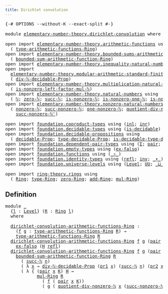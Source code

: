 ```yaml
---
title: Dirichlet convolution
---
```


<pre class="Agda"><a id="47" class="Symbol">{-#</a> <a id="51" class="Keyword">OPTIONS</a> <a id="59" class="Pragma">--without-K</a> <a id="71" class="Pragma">--exact-split</a> <a id="85" class="Symbol">#-}</a>

<a id="90" class="Keyword">module</a> <a id="97" href="elementary-number-theory.dirichlet-convolution.html" class="Module">elementary-number-theory.dirichlet-convolution</a> <a id="144" class="Keyword">where</a>

<a id="151" class="Keyword">open</a> <a id="156" class="Keyword">import</a> <a id="163" href="elementary-number-theory.arithmetic-functions.html" class="Module">elementary-number-theory.arithmetic-functions</a> <a id="209" class="Keyword">using</a>
  <a id="217" class="Symbol">(</a> <a id="219" href="elementary-number-theory.arithmetic-functions.html#612" class="Function">type-arithmetic-functions-Ring</a><a id="249" class="Symbol">)</a>
<a id="251" class="Keyword">open</a> <a id="256" class="Keyword">import</a> <a id="263" href="elementary-number-theory.bounded-sums-arithmetic-functions.html" class="Module">elementary-number-theory.bounded-sums-arithmetic-functions</a> <a id="322" class="Keyword">using</a>
  <a id="330" class="Symbol">(</a> <a id="332" href="elementary-number-theory.bounded-sums-arithmetic-functions.html#2186" class="Function">bounded-sum-arithmetic-function-Ring</a><a id="368" class="Symbol">)</a>
<a id="370" class="Keyword">open</a> <a id="375" class="Keyword">import</a> <a id="382" href="elementary-number-theory.inequality-natural-numbers.html" class="Module">elementary-number-theory.inequality-natural-numbers</a> <a id="434" class="Keyword">using</a> <a id="440" class="Symbol">(</a><a id="441" href="elementary-number-theory.inequality-natural-numbers.html#1660" class="Function">leq-ℕ</a><a id="446" class="Symbol">)</a>
<a id="448" class="Keyword">open</a> <a id="453" class="Keyword">import</a>
  <a id="462" href="elementary-number-theory.modular-arithmetic-standard-finite-types.html" class="Module">elementary-number-theory.modular-arithmetic-standard-finite-types</a> <a id="528" class="Keyword">using</a>
  <a id="536" class="Symbol">(</a> <a id="538" href="elementary-number-theory.modular-arithmetic-standard-finite-types.html#28059" class="Function">div-ℕ-decidable-Prop</a><a id="558" class="Symbol">)</a>
<a id="560" class="Keyword">open</a> <a id="565" class="Keyword">import</a> <a id="572" href="elementary-number-theory.multiplication-natural-numbers.html" class="Module">elementary-number-theory.multiplication-natural-numbers</a> <a id="628" class="Keyword">using</a>
  <a id="636" class="Symbol">(</a> <a id="638" href="elementary-number-theory.multiplication-natural-numbers.html#6749" class="Function">is-nonzero-left-factor-mul-ℕ</a><a id="666" class="Symbol">)</a>
<a id="668" class="Keyword">open</a> <a id="673" class="Keyword">import</a> <a id="680" href="elementary-number-theory.natural-numbers.html" class="Module">elementary-number-theory.natural-numbers</a> <a id="721" class="Keyword">using</a>
  <a id="729" class="Symbol">(</a> <a id="731" href="elementary-number-theory.natural-numbers.html#1458" class="Datatype">ℕ</a><a id="732" class="Symbol">;</a> <a id="734" href="elementary-number-theory.natural-numbers.html#1479" class="InductiveConstructor">zero-ℕ</a><a id="740" class="Symbol">;</a> <a id="742" href="elementary-number-theory.natural-numbers.html#1492" class="InductiveConstructor">succ-ℕ</a><a id="748" class="Symbol">;</a> <a id="750" href="elementary-number-theory.natural-numbers.html#1939" class="Function">is-nonzero-ℕ</a><a id="762" class="Symbol">;</a> <a id="764" href="elementary-number-theory.natural-numbers.html#3584" class="Function">is-nonzero-one-ℕ</a><a id="780" class="Symbol">;</a> <a id="782" href="elementary-number-theory.natural-numbers.html#3034" class="Function">is-nonzero-succ-ℕ</a><a id="799" class="Symbol">)</a>
<a id="801" class="Keyword">open</a> <a id="806" class="Keyword">import</a> <a id="813" href="elementary-number-theory.nonzero-natural-numbers.html" class="Module">elementary-number-theory.nonzero-natural-numbers</a> <a id="862" class="Keyword">using</a>
  <a id="870" class="Symbol">(</a> <a id="872" href="elementary-number-theory.nonzero-natural-numbers.html#723" class="Function">nonzero-ℕ</a><a id="881" class="Symbol">;</a> <a id="883" href="elementary-number-theory.nonzero-natural-numbers.html#1019" class="Function">succ-nonzero-ℕ</a><a id="897" class="Symbol">;</a> <a id="899" href="elementary-number-theory.nonzero-natural-numbers.html#933" class="Function">one-nonzero-ℕ</a><a id="912" class="Symbol">;</a> <a id="914" href="elementary-number-theory.nonzero-natural-numbers.html#1282" class="Function">quotient-div-nonzero-ℕ</a><a id="936" class="Symbol">;</a>
    <a id="942" href="elementary-number-theory.nonzero-natural-numbers.html#1156" class="Function">succ-nonzero-ℕ&#39;</a><a id="957" class="Symbol">)</a>

<a id="960" class="Keyword">open</a> <a id="965" class="Keyword">import</a> <a id="972" href="foundation.coproduct-types.html" class="Module">foundation.coproduct-types</a> <a id="999" class="Keyword">using</a> <a id="1005" class="Symbol">(</a><a id="1006" href="foundation.coproduct-types.html#1239" class="InductiveConstructor">inl</a><a id="1009" class="Symbol">;</a> <a id="1011" href="foundation.coproduct-types.html#1262" class="InductiveConstructor">inr</a><a id="1014" class="Symbol">)</a>
<a id="1016" class="Keyword">open</a> <a id="1021" class="Keyword">import</a> <a id="1028" href="foundation.decidable-types.html" class="Module">foundation.decidable-types</a> <a id="1055" class="Keyword">using</a> <a id="1061" class="Symbol">(</a><a id="1062" href="foundation.decidable-types.html#1905" class="Function">is-decidable</a><a id="1074" class="Symbol">)</a>
<a id="1076" class="Keyword">open</a> <a id="1081" class="Keyword">import</a> <a id="1088" href="foundation.decidable-propositions.html" class="Module">foundation.decidable-propositions</a> <a id="1122" class="Keyword">using</a>
  <a id="1130" class="Symbol">(</a> <a id="1132" href="foundation.decidable-propositions.html#2018" class="Function">decidable-Prop</a><a id="1146" class="Symbol">;</a> <a id="1148" href="foundation.decidable-propositions.html#2276" class="Function">type-decidable-Prop</a><a id="1167" class="Symbol">;</a> <a id="1169" href="foundation.decidable-propositions.html#2506" class="Function">is-decidable-type-decidable-Prop</a><a id="1201" class="Symbol">)</a>
<a id="1203" class="Keyword">open</a> <a id="1208" class="Keyword">import</a> <a id="1215" href="foundation.dependent-pair-types.html" class="Module">foundation.dependent-pair-types</a> <a id="1247" class="Keyword">using</a> <a id="1253" class="Symbol">(</a><a id="1254" href="foundation-core.dependent-pair-types.html#515" class="Record">Σ</a><a id="1255" class="Symbol">;</a> <a id="1257" href="foundation-core.dependent-pair-types.html#588" class="InductiveConstructor">pair</a><a id="1261" class="Symbol">;</a> <a id="1263" href="foundation-core.dependent-pair-types.html#605" class="Field">pr1</a><a id="1266" class="Symbol">;</a> <a id="1268" href="foundation-core.dependent-pair-types.html#617" class="Field">pr2</a><a id="1271" class="Symbol">)</a>
<a id="1273" class="Keyword">open</a> <a id="1278" class="Keyword">import</a> <a id="1285" href="foundation.empty-types.html" class="Module">foundation.empty-types</a> <a id="1308" class="Keyword">using</a> <a id="1314" class="Symbol">(</a><a id="1315" href="foundation-core.empty-types.html#1160" class="Function">ex-falso</a><a id="1323" class="Symbol">)</a>
<a id="1325" class="Keyword">open</a> <a id="1330" class="Keyword">import</a> <a id="1337" href="foundation.functions.html" class="Module">foundation.functions</a> <a id="1358" class="Keyword">using</a> <a id="1364" class="Symbol">(</a><a id="1365" href="foundation-core.functions.html#420" class="Function Operator">_∘_</a><a id="1368" class="Symbol">)</a>
<a id="1370" class="Keyword">open</a> <a id="1375" class="Keyword">import</a> <a id="1382" href="foundation.identity-types.html" class="Module">foundation.identity-types</a> <a id="1408" class="Keyword">using</a> <a id="1414" class="Symbol">(</a><a id="1415" href="foundation-core.identity-types.html#1820" class="InductiveConstructor">refl</a><a id="1419" class="Symbol">;</a> <a id="1421" href="foundation-core.identity-types.html#2729" class="Function">inv</a><a id="1424" class="Symbol">;</a> <a id="1426" href="foundation-core.identity-types.html#2425" class="Function Operator">_∙_</a><a id="1429" class="Symbol">)</a>
<a id="1431" class="Keyword">open</a> <a id="1436" class="Keyword">import</a> <a id="1443" href="foundation.universe-levels.html" class="Module">foundation.universe-levels</a> <a id="1470" class="Keyword">using</a> <a id="1476" class="Symbol">(</a><a id="1477" href="Agda.Primitive.html#597" class="Postulate">Level</a><a id="1482" class="Symbol">;</a> <a id="1484" href="foundation-core.universe-levels.html#235" class="Primitive">UU</a><a id="1486" class="Symbol">;</a> <a id="1488" href="Agda.Primitive.html#810" class="Primitive Operator">_⊔_</a><a id="1491" class="Symbol">)</a>

<a id="1494" class="Keyword">open</a> <a id="1499" class="Keyword">import</a> <a id="1506" href="ring-theory.rings.html" class="Module">ring-theory.rings</a> <a id="1524" class="Keyword">using</a>
  <a id="1532" class="Symbol">(</a> <a id="1534" href="ring-theory.rings.html#2551" class="Function">Ring</a><a id="1538" class="Symbol">;</a> <a id="1540" href="ring-theory.rings.html#2808" class="Function">type-Ring</a><a id="1549" class="Symbol">;</a> <a id="1551" href="ring-theory.rings.html#5170" class="Function">zero-Ring</a><a id="1560" class="Symbol">;</a> <a id="1562" href="ring-theory.rings.html#3153" class="Function">add-Ring</a><a id="1570" class="Symbol">;</a> <a id="1572" href="ring-theory.rings.html#6590" class="Function">mul-Ring</a><a id="1580" class="Symbol">)</a>
</pre>
## Definition

<pre class="Agda"><a id="1610" class="Keyword">module</a> <a id="1617" href="elementary-number-theory.dirichlet-convolution.html#1617" class="Module">_</a>
  <a id="1621" class="Symbol">{</a><a id="1622" href="elementary-number-theory.dirichlet-convolution.html#1622" class="Bound">l</a> <a id="1624" class="Symbol">:</a> <a id="1626" href="Agda.Primitive.html#597" class="Postulate">Level</a><a id="1631" class="Symbol">}</a> <a id="1633" class="Symbol">(</a><a id="1634" href="elementary-number-theory.dirichlet-convolution.html#1634" class="Bound">R</a> <a id="1636" class="Symbol">:</a> <a id="1638" href="ring-theory.rings.html#2551" class="Function">Ring</a> <a id="1643" href="elementary-number-theory.dirichlet-convolution.html#1622" class="Bound">l</a><a id="1644" class="Symbol">)</a>
  <a id="1648" class="Keyword">where</a>

  <a id="1657" href="elementary-number-theory.dirichlet-convolution.html#1657" class="Function">dirichlet-convolution-arithmetic-functions-Ring</a> <a id="1705" class="Symbol">:</a>
    <a id="1711" class="Symbol">(</a><a id="1712" href="elementary-number-theory.dirichlet-convolution.html#1712" class="Bound">f</a> <a id="1714" href="elementary-number-theory.dirichlet-convolution.html#1714" class="Bound">g</a> <a id="1716" class="Symbol">:</a> <a id="1718" href="elementary-number-theory.arithmetic-functions.html#612" class="Function">type-arithmetic-functions-Ring</a> <a id="1749" href="elementary-number-theory.dirichlet-convolution.html#1634" class="Bound">R</a><a id="1750" class="Symbol">)</a> <a id="1752" class="Symbol">→</a>
    <a id="1758" href="elementary-number-theory.arithmetic-functions.html#612" class="Function">type-arithmetic-functions-Ring</a> <a id="1789" href="elementary-number-theory.dirichlet-convolution.html#1634" class="Bound">R</a>
  <a id="1793" href="elementary-number-theory.dirichlet-convolution.html#1657" class="Function">dirichlet-convolution-arithmetic-functions-Ring</a> <a id="1841" href="elementary-number-theory.dirichlet-convolution.html#1841" class="Bound">f</a> <a id="1843" href="elementary-number-theory.dirichlet-convolution.html#1843" class="Bound">g</a> <a id="1845" class="Symbol">(</a><a id="1846" href="foundation-core.dependent-pair-types.html#588" class="InductiveConstructor">pair</a> <a id="1851" href="elementary-number-theory.natural-numbers.html#1479" class="InductiveConstructor">zero-ℕ</a> <a id="1858" href="elementary-number-theory.dirichlet-convolution.html#1858" class="Bound">H</a><a id="1859" class="Symbol">)</a> <a id="1861" class="Symbol">=</a>
    <a id="1867" href="foundation-core.empty-types.html#1160" class="Function">ex-falso</a> <a id="1876" class="Symbol">(</a><a id="1877" href="elementary-number-theory.dirichlet-convolution.html#1858" class="Bound">H</a> <a id="1879" href="foundation-core.identity-types.html#1820" class="InductiveConstructor">refl</a><a id="1883" class="Symbol">)</a> 
  <a id="1888" href="elementary-number-theory.dirichlet-convolution.html#1657" class="Function">dirichlet-convolution-arithmetic-functions-Ring</a> <a id="1936" href="elementary-number-theory.dirichlet-convolution.html#1936" class="Bound">f</a> <a id="1938" href="elementary-number-theory.dirichlet-convolution.html#1938" class="Bound">g</a> <a id="1940" class="Symbol">(</a><a id="1941" href="foundation-core.dependent-pair-types.html#588" class="InductiveConstructor">pair</a> <a id="1946" class="Symbol">(</a><a id="1947" href="elementary-number-theory.natural-numbers.html#1492" class="InductiveConstructor">succ-ℕ</a> <a id="1954" href="elementary-number-theory.dirichlet-convolution.html#1954" class="Bound">n</a><a id="1955" class="Symbol">)</a> <a id="1957" href="elementary-number-theory.dirichlet-convolution.html#1957" class="Bound">H</a><a id="1958" class="Symbol">)</a> <a id="1960" class="Symbol">=</a>
    <a id="1966" href="elementary-number-theory.bounded-sums-arithmetic-functions.html#2186" class="Function">bounded-sum-arithmetic-function-Ring</a> <a id="2003" href="elementary-number-theory.dirichlet-convolution.html#1634" class="Bound">R</a>
      <a id="2011" class="Symbol">(</a> <a id="2013" href="elementary-number-theory.natural-numbers.html#1492" class="InductiveConstructor">succ-ℕ</a> <a id="2020" href="elementary-number-theory.dirichlet-convolution.html#1954" class="Bound">n</a><a id="2021" class="Symbol">)</a>
      <a id="2029" class="Symbol">(</a> <a id="2031" class="Symbol">λ</a> <a id="2033" href="elementary-number-theory.dirichlet-convolution.html#2033" class="Bound">x</a> <a id="2035" class="Symbol">→</a> <a id="2037" href="elementary-number-theory.modular-arithmetic-standard-finite-types.html#28059" class="Function">div-ℕ-decidable-Prop</a> <a id="2058" class="Symbol">(</a><a id="2059" href="foundation-core.dependent-pair-types.html#605" class="Field">pr1</a> <a id="2063" href="elementary-number-theory.dirichlet-convolution.html#2033" class="Bound">x</a><a id="2064" class="Symbol">)</a> <a id="2066" class="Symbol">(</a><a id="2067" href="elementary-number-theory.natural-numbers.html#1492" class="InductiveConstructor">succ-ℕ</a> <a id="2074" href="elementary-number-theory.dirichlet-convolution.html#1954" class="Bound">n</a><a id="2075" class="Symbol">)</a> <a id="2077" class="Symbol">(</a><a id="2078" href="foundation-core.dependent-pair-types.html#617" class="Field">pr2</a> <a id="2082" href="elementary-number-theory.dirichlet-convolution.html#2033" class="Bound">x</a><a id="2083" class="Symbol">))</a>
      <a id="2092" class="Symbol">(</a> <a id="2094" class="Symbol">λ</a> <a id="2096" class="Symbol">{</a> <a id="2098" class="Symbol">(</a><a id="2099" href="foundation-core.dependent-pair-types.html#588" class="InductiveConstructor">pair</a> <a id="2104" href="elementary-number-theory.dirichlet-convolution.html#2104" class="Bound">x</a> <a id="2106" href="elementary-number-theory.dirichlet-convolution.html#2106" class="Bound">K</a><a id="2107" class="Symbol">)</a> <a id="2109" href="elementary-number-theory.dirichlet-convolution.html#2109" class="Bound">H</a> <a id="2111" class="Symbol">→</a>
            <a id="2125" href="ring-theory.rings.html#6590" class="Function">mul-Ring</a> <a id="2134" href="elementary-number-theory.dirichlet-convolution.html#1634" class="Bound">R</a>
              <a id="2150" class="Symbol">(</a> <a id="2152" href="elementary-number-theory.dirichlet-convolution.html#1936" class="Bound">f</a> <a id="2154" class="Symbol">(</a> <a id="2156" href="foundation-core.dependent-pair-types.html#588" class="InductiveConstructor">pair</a> <a id="2161" href="elementary-number-theory.dirichlet-convolution.html#2104" class="Bound">x</a> <a id="2163" href="elementary-number-theory.dirichlet-convolution.html#2106" class="Bound">K</a><a id="2164" class="Symbol">))</a>
              <a id="2181" class="Symbol">(</a> <a id="2183" href="elementary-number-theory.dirichlet-convolution.html#1938" class="Bound">g</a> <a id="2185" class="Symbol">(</a> <a id="2187" href="elementary-number-theory.nonzero-natural-numbers.html#1282" class="Function">quotient-div-nonzero-ℕ</a> <a id="2210" href="elementary-number-theory.dirichlet-convolution.html#2104" class="Bound">x</a> <a id="2212" class="Symbol">(</a><a id="2213" href="elementary-number-theory.nonzero-natural-numbers.html#1156" class="Function">succ-nonzero-ℕ&#39;</a> <a id="2229" href="elementary-number-theory.dirichlet-convolution.html#1954" class="Bound">n</a><a id="2230" class="Symbol">)</a> <a id="2232" href="elementary-number-theory.dirichlet-convolution.html#2109" class="Bound">H</a><a id="2233" class="Symbol">))})</a>
</pre>